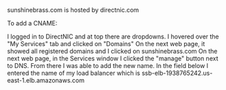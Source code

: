 sunshinebrass.com is hosted by directnic.com

To add a CNAME:

I logged in to DirectNIC and at top there are dropdowns.
I hovered over the "My Services" tab and clicked on "Domains"
On the next web page, it showed all registered domains and I clicked on sunshinebrass.com
On the next web page, in the Services window I clicked the "manage" button next to DNS.
From there I was able to add the new name. In the field below I entered the name of my load balancer which is
ssb-elb-1938765242.us-east-1.elb.amazonaws.com
